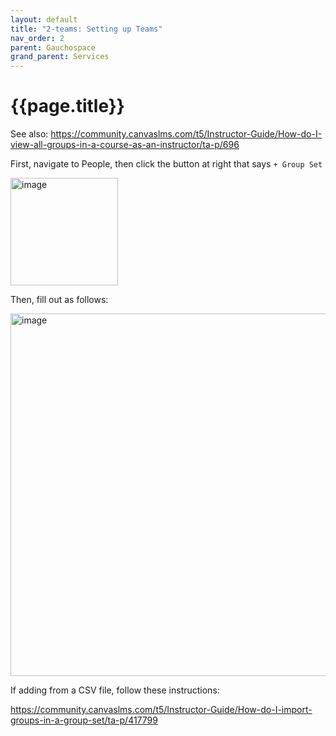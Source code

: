```yaml
---
layout: default
title: "2-teams: Setting up Teams"
nav_order: 2
parent: Gauchospace
grand_parent: Services
---
```



# {{page.title}}

See also: <https://community.canvaslms.com/t5/Instructor-Guide/How-do-I-view-all-groups-in-a-course-as-an-instructor/ta-p/696>

First, navigate to People, then click the button at right that says `+ Group Set`

<img width="172" alt="image" src="https://github.com/ucsb-cs156/cs156-guide/assets/1119017/e58cc6a3-daf6-483d-aa13-74b5a5c405c8">

Then, fill out as follows:

<img width="580" alt="image" src="https://github.com/ucsb-cs156/cs156-guide/assets/1119017/c620e085-280d-4762-8f80-cd1acbc67067">

If adding from a CSV file, follow these instructions:

<https://community.canvaslms.com/t5/Instructor-Guide/How-do-I-import-groups-in-a-group-set/ta-p/417799>

